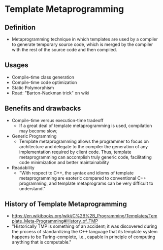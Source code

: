 # Template Metaprogramming  
## Definition
* Metaprogramming technique in which templates are used by a compiler to generate temporary source code, which is merged by the compiler with the rest of the source code and then compiled.
## Usages
* Compile-time class generation
* Compile-time code optimization
* Static Polymorphism
* Read: "Barton-Nackman trick" on wiki
## Benefits and drawbacks
* Compile-time versus execution-time tradeoff 
	* If a great deal of template metaprogramming is used, compilation may become slow;
* Generic Programming
	* Template metaprogramming allows the programmer to focus on architecture and delegate to the compiler the generation of any implementation required by client code. Thus, template metaprogramming can accomplish truly generic code, facilitating code minimization and better maintainability
* Readability
	* "With respect to C++, the syntax and idioms of template metaprogramming are esoteric compared to conventional C++ programming, and template metaprograms can be very difficult to understand."
## History of Template Metaprogramming
* https://en.wikibooks.org/wiki/C%2B%2B_Programming/Templates/Template_Meta-Programming#History_of_TMP
* "Historically TMP is something of an accident; it was discovered during the process of standardizing the C++ language that its template system happens to be Turing-complete, i.e., capable in principle of computing anything that is computable."